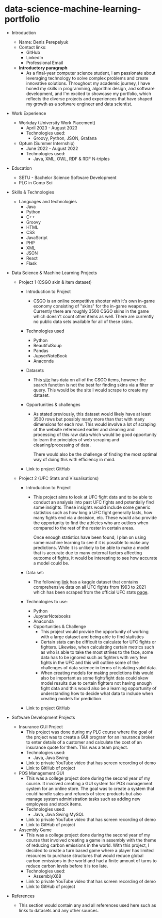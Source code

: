 # data-science-machine-learning-portfolio
-   Introduction
    -   Name: Denis Perepelyuk
    -   Contact links:
        -   GitHub
        -   LinkedIn
        -   Professional Email
    -   **Introductory paragraph**
        -   As a final-year computer science student, I am passionate about leveraging technology to solve complex problems and create innovative solutions. Throughout my academic journey, I have honed my skills in programming, algorithm design, and software development, and I'm excited to showcase my portfolio, which reflects the diverse projects and experiences that have shaped my growth as a software engineer and data scientist.
-   Work Experience
    -   Workday (University Work Placement)
        -   April 2023 - August 2023
        -   Technologies used:
            -   Groovy, Python, JSON, Grafana
    -   Optum (Summer Internship)
        -   June 2022 - August 2022
        -   Technologies used:
            -   Java, XML, OWL, RDF & RDF N-triples
-   Education
    -   SETU - Bachelor Science Software Development
    -   PLC in Comp Sci
-   Skills & Technologies
    -   Languages and technologies
        -   Java
        -   Python
        -   C++
        -   Groovy
        -   HTML
        -   CSS
        -   JavaScript
        -   PHP
        -   XML
        -   JSON
        -   React
        -   Flask
-   Data Science & Machine Learning Projects
    -   Project 1 (CSGO skin & item dataset)
        -   Introduction to Project

            -   CSGO is an online competitive shooter with it's own in-game economy consisting of "skins" for the in-game weapons. Currently there are roughly 3500 CSGO skins in the game which doesn't count other items as well. There are currently no public data sets available for all of these skins.
        -   Technologies used

            -   Python
            -   BeautifulSoup
            -   Pandas
            -   JupyerNoteBook
            -   Anaconda
        -   Datasets

            -   This [site](https://csgostash.com/) has data on all of the CSGO items, however the search function is not the best for finding skins via a filter or query. This would be the site I would scrape to create my dataset.
        -   Opportunities & challenges

            -   As stated previously, this dataset would likely have at least 3500 rows but possibly many more than that with many dimensions for each row. This would involve a lot of scraping of the website referenced earlier and cleaning and processing of this raw data which would be good opportunity to learn the principles of web scraping and cleaning/processing of data.

                There would also be the challenge of finding the most optimal way of doing this with efficiency in mind.

        -   Link to project GitHub

    -   Project 2 (UFC Stats and Visualisations)
        -   Introduction to Project

            -   This project aims to look at UFC fight data and to be able to conduct an analysis into past UFC fights and potentially find some insights. These insights would include some generic statistics such as how long a UFC fight generally lasts, how many fights end via a decision, etc. These would also provide the opportunity to find the athletes who are outliers when compared to the rest of the roster in certain areas.

                Once enough statistics have been found, I plan on using some machine learning to see if it is possible to make any predictions. While it is unlikely to be able to make a model that is accurate due to many external factors affecting outcome of fights, it would be interesting to see how accurate a model could be.

        -   Data set:

            -   The following [link](https://www.kaggle.com/datasets/rajeevw/ufcdata) has a kaggle dataset that contains comprehensive data on all UFC fights from 1993 to 2021 which has been scraped from the official UFC stats [page](http://www.ufcstats.com/statistics/events/completed).
        -   Technologies to use:

            -   Python
            -   JupyterNotebooks
            -   Anaconda
            -   Opportunities & Challenge
                -   This project would provide the opportunity of working with a large dataset and being able to find statistics
                -   Certain stats can be difficult to calculate for UFC fights or fighters. Likewise, when calculating certain metrics such as who is able to take the most strikes to the face, some data has to be ignored such as fighters with very few fights in the UFC and this will outline some of the challenges of data science in terms of isolating valid data.
                -   When creating models for making predictions this would also be important as some fight/fight data could skew model results due to certain fighters not having enough fight data and this would also be a learning opportunity of understanding how to decide what data to include when creating models for prediction
        -   Link to project GitHub

-   Software Development Projects
    -   Insurance GUI Project
        -   This project was done during my PLC course where the goal of the project was to create a GUI program for an insurance broker to enter details of a customer and calculate the cost of an insurance quote for them. This was a team project.
        -   Technologies used:
            -   Java, Java Swing
        -   Link to private YouTube video that has screen recording of demo
        -   Link to GitHub of project
    -   POS Management GUI
        -   This was a college project done during the second year of my course. It involved creating a GUI system for POS management system for an online store. The goal was to create a system that could handle sales and refunds of store products but also manage system administration tasks such as adding new employees and stock items.
        -   Technologies used:
            -   Java, Java Swing MySQL
        -   Link to private YouTube video that has screen recording of demo
        -   Link to GitHub of project
    -   Assembly Game
        -   This was a college project done during the second year of my course that involved creating a game in assembly with the theme of reducing carbon emissions in the world. With this project, I decided to create a turn based game where a player has limited resources to purchase structures that would reduce global carbon emissions in the world and had a finite amount of turns to reduce carbon levels before it is too late.
        -   Technologies used:
            -   AssemblyX68
        -   Link to private YouTube video that has screen recording of demo
        -   Link to GitHub of project
-   References
    -   This section would contain any and all references used here such as links to datasets and any other sources.
